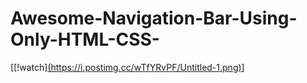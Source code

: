 # Awesome-Navigation-Bar-Using-Only-HTML-CSS-
[[!watch][(https://i.postimg.cc/wTfYRvPF/Untitled-1.png)](https://www.youtube.com/watch?v=1_m_Nd-1MTE)]
